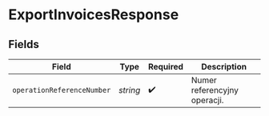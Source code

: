 # ExportInvoicesResponse


## Fields

| Field                        | Type                         | Required                     | Description                  |
| ---------------------------- | ---------------------------- | ---------------------------- | ---------------------------- |
| `operationReferenceNumber`   | *string*                     | :heavy_check_mark:           | Numer referencyjny operacji. |